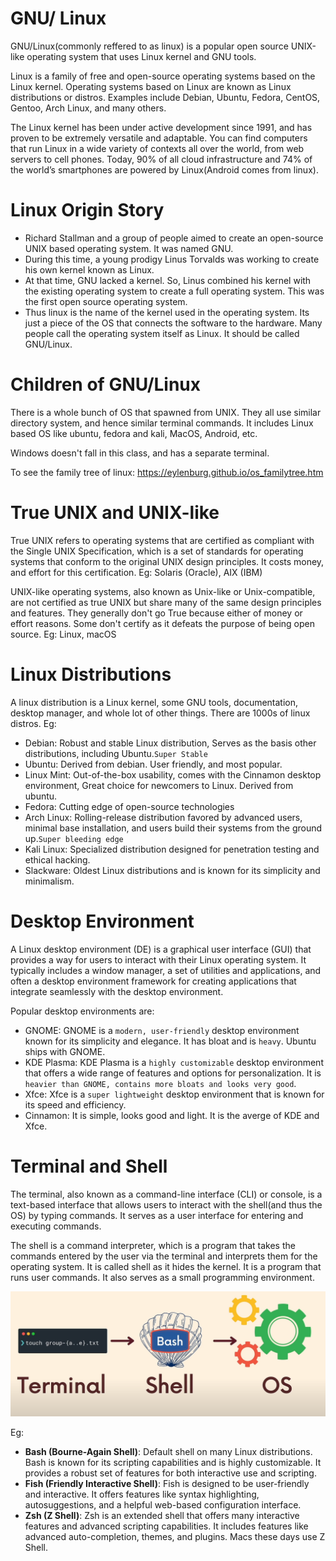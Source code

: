 # GNU/ Linux

GNU/Linux(commonly reffered to as linux) is a popular open source UNIX-like operating system that uses Linux kernel and GNU tools.

Linux is a family of free and open-source operating systems based on the Linux kernel. Operating systems based on Linux are known as Linux distributions or distros. Examples include Debian, Ubuntu, Fedora, CentOS, Gentoo, Arch Linux, and many others.

The Linux kernel has been under active development since 1991, and has proven to be extremely versatile and adaptable. You can find computers that run Linux in a wide variety of contexts all over the world, from web servers to cell phones. Today, 90% of all cloud infrastructure and 74% of the world’s smartphones are powered by Linux(Android comes from linux).

# Linux Origin Story

- Richard Stallman and a group of people aimed to create an open-source UNIX based operating system. It was named GNU.
- During this time, a young prodigy Linus Torvalds was working to create his own kernel known as Linux.
- At that time, GNU lacked a kernel. So, Linus combined his kernel with the existing operating system to create a full operating system. This was the first open source operating system.
- Thus linux is the name of the kernel used in the operating system. Its just a piece of the OS that connects the software to the hardware. Many people call the operating system itself as Linux. It should be called GNU/Linux.

# Children of GNU/Linux

There is a whole bunch of OS that spawned from UNIX. They all use similar directory system, and hence similar terminal commands.
It includes Linux based OS like ubuntu, fedora and kali, MacOS, Android, etc.

Windows doesn't fall in this class, and has a separate terminal.

To see the family tree of linux: https://eylenburg.github.io/os_familytree.htm

# True UNIX and UNIX-like

True UNIX refers to operating systems that are certified as compliant with the Single UNIX Specification, which is a set of standards for operating systems that conform to the original UNIX design principles. It costs money, and effort for this certification.
Eg: Solaris (Oracle), AIX (IBM)

UNIX-like operating systems, also known as Unix-like or Unix-compatible, are not certified as true UNIX but share many of the same design principles and features. They generally don't go True because either of money or effort reasons. Some don't certify as it defeats the purpose of being open source.
Eg: Linux, macOS

# Linux Distributions

A linux distribution is a Linux kernel, some GNU tools, documentation, desktop manager, and whole lot of other things. There are 1000s of linux distros.
Eg:

- Debian: Robust and stable Linux distribution, Serves as the basis other distributions, including Ubuntu.`Super Stable`
- Ubuntu: Derived from debian. User friendly, and most popular.
- Linux Mint: Out-of-the-box usability, comes with the Cinnamon desktop environment, Great choice for newcomers to Linux. Derived from ubuntu.
- Fedora: Cutting edge of open-source technologies
- Arch Linux: Rolling-release distribution favored by advanced users, minimal base installation, and users build their systems from the ground up.`Super bleeding edge`
- Kali Linux: Specialized distribution designed for penetration testing and ethical hacking.
- Slackware: Oldest Linux distributions and is known for its simplicity and minimalism.

# Desktop Environment
A Linux desktop environment (DE) is a graphical user interface (GUI) that provides a way for users to interact with their Linux operating system. It typically includes a window manager, a set of utilities and applications, and often a desktop environment framework for creating applications that integrate seamlessly with the desktop environment.

Popular desktop environments are:
- GNOME: GNOME is a `modern, user-friendly` desktop environment known for its simplicity and elegance. It has bloat and is `heavy`. Ubuntu ships with GNOME.
- KDE Plasma: KDE Plasma is a `highly customizable` desktop environment that offers a wide range of features and options for personalization. It is `heavier than GNOME, contains more bloats and looks very good`.
- Xfce: Xfce is a `super lightweight` desktop environment that is known for its speed and efficiency.
- Cinnamon: It is simple, looks good and light. It is the averge of KDE and Xfce.


# Terminal and Shell
The terminal, also known as a command-line interface (CLI) or console, is a text-based interface that allows users to interact with the shell(and thus the OS) by typing commands. It serves as a user interface for entering and executing commands.

The shell is a command interpreter, which is a program that takes the commands entered by the user via the terminal and interprets them for the operating system. It is called shell as it hides the kernel. It is a program that runs user commands. It also serves as a small programming environment.

![Alt text](<Screenshot from 2023-10-31 10-37-49.png>)

Eg:
- **Bash (Bourne-Again Shell)**: Default shell on many Linux distributions. Bash is known for its scripting capabilities and is highly customizable. It provides a robust set of features for both interactive use and scripting.
- **Fish (Friendly Interactive Shell)**: Fish is designed to be user-friendly and interactive. It offers features like syntax highlighting, autosuggestions, and a helpful web-based configuration interface.
- **Zsh (Z Shell)**: Zsh is an extended shell that offers many interactive features and advanced scripting capabilities. It includes features like advanced auto-completion, themes, and plugins. Macs these days use Z Shell.
